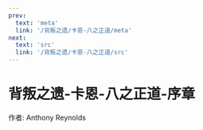 ```yaml
---
prev:
  text: 'meta'
  link: '/背叛之遗/卡恩-八之正道/meta'
next:
  text: 'src'
  link: '/背叛之遗/卡恩-八之正道/src'
---
```


# 背叛之遗-卡恩-八之正道-序章

作者: Anthony Reynolds
